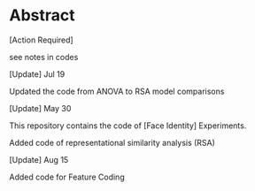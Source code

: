 # Abstract

[Action Required] 

see notes in codes

[Update] Jul 19

Updated the code from ANOVA to RSA model comparisons

[Update] May 30

This repository contains the code of [Face Identity] Experiments.

Added code of representational similarity analysis (RSA)

[Update] Aug 15

Added code for Feature Coding
